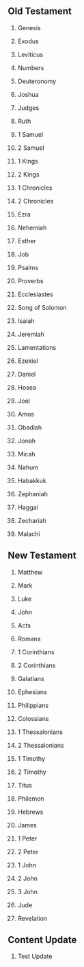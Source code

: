 ## Old Testament

1. Genesis

1. Exodus

1. Leviticus

1. Numbers

1. Deuteronomy

1. Joshua

1. Judges

1. Ruth

1. 1 Samuel

1. 2 Samuel

1. 1 Kings

1. 2 Kings

1. 1 Chronicles

1. 2 Chronicles

1. Ezra

1. Nehemiah

1. Esther

1. Job

1. Psalms

1. Proverbs

1. Ecclesiastes

1. Song of Solomon

1. Isaiah

1. Jeremiah

1. Lamentations

1. Ezekiel

1. Daniel

1. Hosea

1. Joel

1. Amos

1. Obadiah

1. Jonah

1. Micah

1. Nahum

1. Habakkuk

1. Zephaniah

1. Haggai

1. Zechariah

1. Malachi

## New Testament

1. Matthew

1. Mark

1. Luke

1. John

1. Acts

1. Romans

1. 1 Corinthians

1. 2 Corinthians

1. Galatians

1. Ephesians

1. Philippians

1. Colossians

1. 1 Thessalonians

1. 2 Thessalonians

1. 1 Timothy

1. 2 Timothy

1. Titus

1. Philemon

1. Hebrews

1. James

1. 1 Peter

1. 2 Peter

1. 1 John

1. 2 John

1. 3 John

1. Jude

1. Revelation

## Content Update

1. Test Update